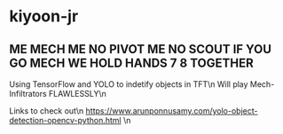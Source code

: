 # kiyoon-jr

## ME MECH ME NO PIVOT ME NO SCOUT IF YOU GO MECH WE HOLD HANDS 7 8 TOGETHER
Using TensorFlow and YOLO to indetify objects in TFT\n
Will play Mech-Infiltrators FLAWLESSLY\n

Links to check out\n
https://www.arunponnusamy.com/yolo-object-detection-opencv-python.html \n
